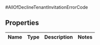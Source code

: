 #AllOfDeclineTenantInvitationErrorCode

## Properties
Name | Type | Description | Notes
------------ | ------------- | ------------- | -------------

